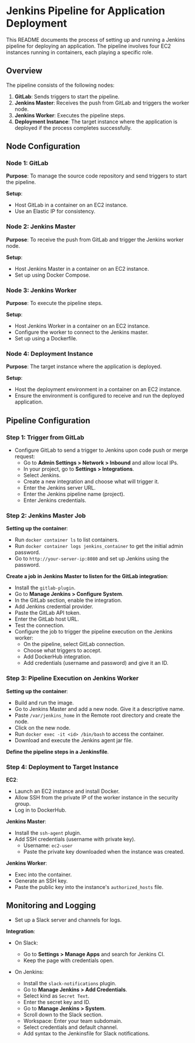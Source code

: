 # Jenkins Pipeline for Application Deployment

This README documents the process of setting up and running a Jenkins pipeline for deploying an application. The pipeline involves four EC2 instances running in containers, each playing a specific role.

## Overview

The pipeline consists of the following nodes:
1. **GitLab**: Sends triggers to start the pipeline.
2. **Jenkins Master**: Receives the push from GitLab and triggers the worker node.
3. **Jenkins Worker**: Executes the pipeline steps.
4. **Deployment Instance**: The target instance where the application is deployed if the process completes successfully.

## Node Configuration

### Node 1: GitLab
**Purpose**: To manage the source code repository and send triggers to start the pipeline.

**Setup**:
- Host GitLab in a container on an EC2 instance.
- Use an Elastic IP for consistency.

### Node 2: Jenkins Master
**Purpose**: To receive the push from GitLab and trigger the Jenkins worker node.

**Setup**:
- Host Jenkins Master in a container on an EC2 instance.
- Set up using Docker Compose.

### Node 3: Jenkins Worker
**Purpose**: To execute the pipeline steps.

**Setup**:
- Host Jenkins Worker in a container on an EC2 instance.
- Configure the worker to connect to the Jenkins master.
- Set up using a Dockerfile.

### Node 4: Deployment Instance
**Purpose**: The target instance where the application is deployed.

**Setup**:
- Host the deployment environment in a container on an EC2 instance.
- Ensure the environment is configured to receive and run the deployed application.

## Pipeline Configuration

### Step 1: Trigger from GitLab
- Configure GitLab to send a trigger to Jenkins upon code push or merge request:
  - Go to **Admin Settings > Network > Inbound** and allow local IPs.
  - In your project, go to **Settings > Integrations**.
  - Select Jenkins.
  - Create a new integration and choose what will trigger it.
  - Enter the Jenkins server URL.
  - Enter the Jenkins pipeline name (project).
  - Enter Jenkins credentials.

### Step 2: Jenkins Master Job
**Setting up the container**:
- Run `docker container ls` to list containers.
- Run `docker container logs jenkins_container` to get the initial admin password.
- Go to `http://your-server-ip:8080` and set up Jenkins using the password.

**Create a job in Jenkins Master to listen for the GitLab integration**:
- Install the `gitlab-plugin`.
- Go to **Manage Jenkins > Configure System**.
- In the GitLab section, enable the integration.
- Add Jenkins credential provider.
- Paste the GitLab API token.
- Enter the GitLab host URL.
- Test the connection.
- Configure the job to trigger the pipeline execution on the Jenkins worker:
  - On the pipeline, select GitLab connection.
  - Choose what triggers to accept.
  - Add DockerHub integration.
  - Add credentials (username and password) and give it an ID.

### Step 3: Pipeline Execution on Jenkins Worker
**Setting up the container**:
- Build and run the image.
- Go to Jenkins Master and add a new node. Give it a descriptive name.
- Paste `/var/jenkins_home` in the Remote root directory and create the node.
- Click on the new node.
- Run `docker exec -it <id> /bin/bash` to access the container.
- Download and execute the Jenkins agent jar file.

**Define the pipeline steps in a Jenkinsfile**.

### Step 4: Deployment to Target Instance
**EC2**:
- Launch an EC2 instance and install Docker.
- Allow SSH from the private IP of the worker instance in the security group.
- Log in to DockerHub.

**Jenkins Master**:
- Install the `ssh-agent` plugin.
- Add SSH credentials (username with private key).
  - Username: `ec2-user`
  - Paste the private key downloaded when the instance was created.

**Jenkins Worker**:
- Exec into the container.
- Generate an SSH key.
- Paste the public key into the instance's `authorized_hosts` file.

## Monitoring and Logging
- Set up a Slack server and channels for logs.

**Integration**:
- On Slack:
  - Go to **Settings > Manage Apps** and search for Jenkins CI.
  - Keep the page with credentials open.

- On Jenkins:
  - Install the `slack-notifications` plugin.
  - Go to **Manage Jenkins > Add Credentials**.
  - Select kind as `Secret Text`.
  - Enter the secret key and ID.
  - Go to **Manage Jenkins > System**.
  - Scroll down to the Slack section.
  - Workspace: Enter your team subdomain.
  - Select credentials and default channel.
  - Add syntax to the Jenkinsfile for Slack notifications.
